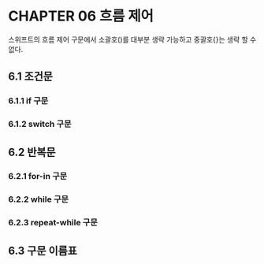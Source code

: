 # CHAPTER 06 흐름 제어 
스위프트의 흐름 제어 구문에서 소괄호()를 대부분 생략 가능하고 중괄호{}는 생략 할 수 없다.
## 6.1 조건문

### 6.1.1 if 구문

### 6.1.2 switch 구문

## 6.2 반복문

### 6.2.1 for-in 구문

### 6.2.2 while 구문

### 6.2.3 repeat-while 구문

## 6.3 구문 이름표